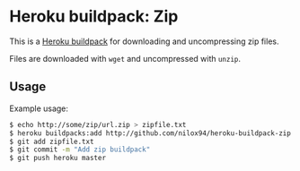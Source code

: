 # Heroku buildpack: Zip

This is a [Heroku buildpack](http://devcenter.heroku.com/articles/buildpack) for downloading and uncompressing zip files.

Files are downloaded with `wget` and uncompressed with `unzip`.

## Usage

Example usage:

```bash
$ echo http://some/zip/url.zip > zipfile.txt
$ heroku buildpacks:add http://github.com/nilox94/heroku-buildpack-zip.git
$ git add zipfile.txt
$ git commit -m "Add zip buildpack"
$ git push heroku master
```

